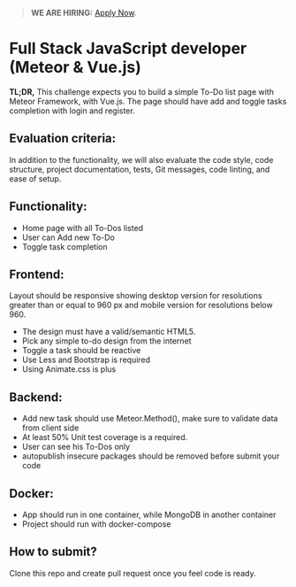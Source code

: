 > **WE ARE HIRING:** [Apply Now](https://www.knawat.com/career/).

# Full Stack JavaScript developer (Meteor & Vue.js)

<strong>TL;DR,</strong> This challenge expects you to build a simple To-Do list page with Meteor Framework, with Vue.js. The page should have add and toggle tasks completion with login and register.

## Evaluation criteria:

In addition to the functionality, we will also evaluate the code style, code structure, project documentation, tests, Git messages, code linting, and ease of setup.

## Functionality:

- Home page with all To-Dos listed
- User can Add new To-Do
- Toggle task completion

## Frontend:

Layout should be responsive showing desktop version for resolutions greater than or equal to 960 px and mobile version for resolutions below 960.

- The design must have a valid/semantic HTML5.
- Pick any simple to-do design from the internet
- Toggle a task should be reactive
- Use Less and Bootstrap is required
- Using Animate.css is plus

## Backend:

- Add new task should use Meteor.Method(), make sure to validate data from client side
- At least 50% Unit test coverage is a required.
- User can see his To-Dos only
- autopublish insecure packages should be removed before submit your code

## Docker:

- App should run in one container, while MongoDB in another container
- Project should run with docker-compose

## How to submit?

Clone this repo and create pull request once you feel code is ready.
